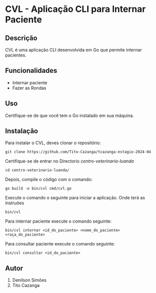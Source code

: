 CVL - Aplicação CLI para Internar Paciente
=====================================

Descrição
-----------

CVL é uma aplicação CLI desenvolvida em Go que permite internar pacientes.

Funcionalidades
---------------

* Internar paciente
* Fazer as Rondas

Uso
----
Certifique-se de que você tem o Go instalado em sua máquina.

Instalação
------------

Para instalar o CVL, deves clonar o repositório:
```
git clone https://github.com/Tito-Cazanga/tcazanga-estagio-2024-04
```
Certifique-se de entrar no Directorio *centro-veterinaria-luanda*

```
cd centro-veterinario-luanda/
```

Depois, compile o código com o comando:
```
go build -o bin/cvl cmd/cvl.go
```

Execute o comando o seguinte para iniciar a aplicação. Onde terá as instruões
```
bin/cvl
```
Para internar paciente execute o comando seguinte:
```
bin/cvl internar <id_do_paciente> <nome_do_paciente> <raça_do_paciente>
```
Para consultar paciente execute o comando seguinte:
```
bin/cvl consultar <id_do_paciente> 
```
Autor
------
1. Denilson Simões
2. Tito Cazanga
